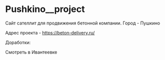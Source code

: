 # Pushkino__project

Сайт сателлит для продвижения бетонной компании. Город - Пушкино

Адрес проекта - https://beton-delivery.ru/

Доработки:

Смотреть в Ивантеевке
